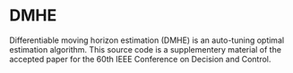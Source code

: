 # DMHE
Differentiable moving horizon estimation (DMHE) is an auto-tuning optimal estimation algorithm. This source code is a supplementery material of the accepted paper for the 60th IEEE Conference on Decision and Control.

